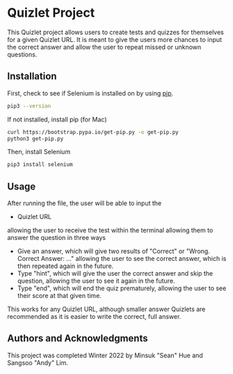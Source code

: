 # Quizlet Project

This Quizlet project allows users to create tests and quizzes for themselves for a given Quizlet URL. It is meant to give the users more chances to input the correct answer and allow the user to repeat missed or unknown questions.

## Installation

First, check to see if Selenium is installed on by using [pip](https://pip.pypa.io/en/stable/).

```bash
pip3 --version
```

If not installed, install pip (for Mac)

```bash
curl https://bootstrap.pypa.io/get-pip.py -o get-pip.py
python3 get-pip.py
```

Then, install Selenium

```bash
pip3 install selenium
```

## Usage

After running the file, the user will be able to input the
- Quizlet URL

allowing the user to receive the test within the terminal allowing them to answer the question in three ways
- Give an answer, which will give two results of "Correct" or "Wrong. Correct Answer: ..." allowing the user to see the correct answer, which is then repeated again in the future.
- Type "hint", which will give the user the correct answer and skip the question, allowing the user to see it again in the future.
- Type "end", which will end the quiz prematurely, allowing the user to see their score at that given time.

This works for any Quizlet URL, although smaller answer Quizlets are recommended as it is easier to write the correct, full answer.

## Authors and Acknowledgments 

This project was completed Winter 2022 by Minsuk "Sean" Hue and Sangsoo "Andy" Lim.
